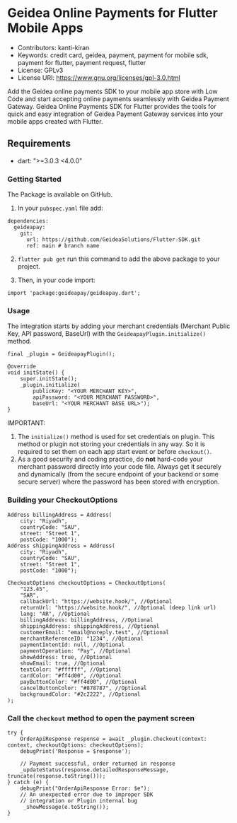 # Geidea Online Payments for Flutter Mobile Apps

 - Contributors: kanti-kiran 
 - Keywords: credit card, geidea, payment, payment for mobile sdk, payment for flutter, payment request, flutter
 - License: GPLv3
 - License URI: https://www.gnu.org/licenses/gpl-3.0.html

Add the Geidea online payments SDK to your mobile app store with Low Code and start accepting online payments seamlessly with Geidea Payment Gateway. Geidea Online Payments SDK for Flutter provides the tools for quick and easy integration of Geidea Payment Gateway services into your mobile apps created with Flutter.

## Requirements
- dart: ">=3.0.3 <4.0.0"

### Getting Started

The Package is available on GitHub.

1. In your `pubspec.yaml` file add:
```
dependencies:
  geideapay:
    git:
      url: https://github.com/GeideaSolutions/Flutter-SDK.git
      ref: main # branch name

```

2. `flutter pub get` run this command to add the above package to your project.

3. Then, in your code import:

```
import 'package:geideapay/geideapay.dart';

```

### Usage

The integration starts by adding your merchant credentials (Merchant Public Key, API password, BaseUrl) with the `GeideapayPlugin.initialize()` method.

```
final _plugin = GeideapayPlugin();

@override
void initState() {
	super.initState();
	_plugin.initialize(
        publicKey: "<YOUR MERCHANT KEY>",
        apiPassword: "<YOUR MERCHANT PASSWORD>",
        baseUrl: "<YOUR MERCHANT BASE URL>");
}

```

IMPORTANT: 
1. The ```initialize()``` method is used for set credentials on plugin. This method or plugin not storing your credentials in any way. So it is required to set them on each app start event or before ```checkout()```.
2. As a good security and coding practice, do **not** hard-code your merchant password directly into your code file. Always get it securely and dynamically (from the secure endpoint of your backend or some secure server) where the password has been stored with encryption.

### Building your CheckoutOptions

```
Address billingAddress = Address(
	city: "Riyadh",
	countryCode: "SAU",
	street: "Street 1",
	postCode: "1000");
Address shippingAddress = Address(
	city: "Riyadh",
	countryCode: "SAU",
	street: "Street 1",
	postCode: "1000");

CheckoutOptions checkoutOptions = CheckoutOptions(
	"123.45",
	"SAR",
    callbackUrl: "https://website.hook/", //Optional
	returnUrl: "https://website.hook/", //Optional (deep link url)
    lang: "AR", //Optional
    billingAddress: billingAddress, //Optional
    shippingAddress: shippingAddress, //Optional
    customerEmail: "email@noreply.test", //Optional
    merchantReferenceID: "1234", //Optional
    paymentIntentId: null, //Optional
    paymentOperation: "Pay", //Optional
    showAddress: true, //Optional
    showEmail: true, //Optional
    textColor: "#ffffff", //Optional
    cardColor: "#ff4d00", //Optional
    payButtonColor: "#ff4d00", //Optional
    cancelButtonColor: "#878787", //Optional
    backgroundColor: "#2c2222", //Optional
);

```

### Call the `checkout` method to open the payment screen

```
try {
	OrderApiResponse response = await _plugin.checkout(context: context, checkoutOptions: checkoutOptions);
	debugPrint('Response = $response');

	// Payment successful, order returned in response
	_updateStatus(response.detailedResponseMessage, truncate(response.toString()));
} catch (e) {
	debugPrint("OrderApiResponse Error: $e");
	// An unexpected error due to improper SDK
	// integration or Plugin internal bug
	 _showMessage(e.toString());
}

```
